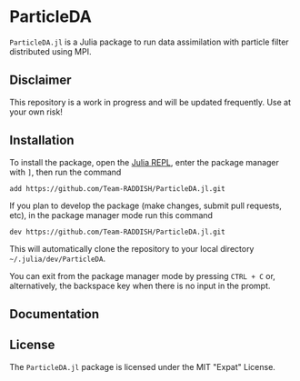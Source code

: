 # ParticleDA

`ParticleDA.jl` is a Julia package to run data assimilation with particle filter
distributed using MPI.

## Disclaimer

This repository is a work in progress and will be updated frequently. Use at your own risk!

## Installation

To install the package, open the [Julia
REPL](https://docs.julialang.org/en/v1/stdlib/REPL/), enter the package manager
with `]`, then run the command

```
add https://github.com/Team-RADDISH/ParticleDA.jl.git
```

If you plan to develop the package (make changes, submit pull requests, etc), in
the package manager mode run this command

```
dev https://github.com/Team-RADDISH/ParticleDA.jl.git
```

This will automatically clone the repository to your local directory
`~/.julia/dev/ParticleDA`.

You can exit from the package manager mode by pressing `CTRL + C` or,
alternatively, the backspace key when there is no input in the prompt.

## Documentation

<!-- TODO: put the link to the documentation here -->

## License

The `ParticleDA.jl` package is licensed under the MIT "Expat" License.
